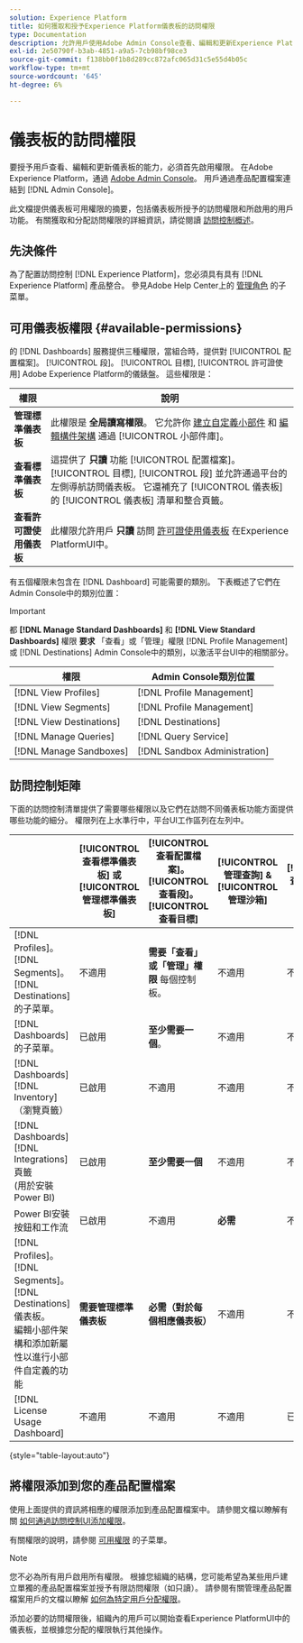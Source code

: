 ```yaml
---
solution: Experience Platform
title: 如何獲取和授予Experience Platform儀表板的訪問權限
type: Documentation
description: 允許用戶使用Adobe Admin Console查看、編輯和更新Experience Platform儀表板。
exl-id: 2e50790f-b3ab-4851-a9a5-7cb98bf98ce3
source-git-commit: f138bb0f1b8d289cc872afc065d31c5e55d4b05c
workflow-type: tm+mt
source-wordcount: '645'
ht-degree: 6%

---
```


# 儀表板的訪問權限

要授予用戶查看、編輯和更新儀表板的能力，必須首先啟用權限。 在Adobe Experience Platform，通過 [Adobe Admin Console](https://adminconsole.adobe.com/)。 用戶通過產品配置檔案連結到 [!DNL Admin Console]。

此文檔提供儀表板可用權限的摘要，包括儀表板所授予的訪問權限和所啟用的用戶功能。 有關獲取和分配訪問權限的詳細資訊，請從閱讀 [訪問控制概述](../access-control/home.md)。

## 先決條件

為了配置訪問控制 [!DNL Experience Platform]，您必須具有具有 [!DNL Experience Platform] 產品整合。 參見Adobe Help Center上的 [管理角色](https://helpx.adobe.com/enterprise/using/admin-roles.html) 的子菜單。

## 可用儀表板權限 {#available-permissions}

的 [!DNL Dashboards] 服務提供三種權限，當組合時，提供對 [!UICONTROL 配置檔案]。 [!UICONTROL 段]。 [!UICONTROL 目標], [!UICONTROL 許可證使用] Adobe Experience Platform的儀錶盤。 這些權限是：

| 權限 | 說明 |
|---|---|
| **管理標準儀表板** | 此權限是 **全局讀寫權限**。 它允許你 [建立自定義小部件](./customize/custom-widgets.md) 和 [編輯構件架構](./customize/edit-schema.md) 通過 [!UICONTROL 小部件庫]。 |
| **查看標準儀表板** | 這提供了 **只讀** 功能 [!UICONTROL 配置檔案]。 [!UICONTROL 目標], [!UICONTROL 段] 並允許通過平台的左側導航訪問儀表板。 它還補充了 [!UICONTROL 儀表板] 的 [!UICONTROL 儀表板] 清單和整合頁籤。 |
| **查看許可證使用儀表板** | 此權限允許用戶 **只讀** 訪問 [許可證使用儀表板](./guides/license-usage.md) 在Experience PlatformUI中。 |

有五個權限未包含在 [!DNL Dashboard] 可能需要的類別。 下表概述了它們在Admin Console中的類別位置：

>[!IMPORTANT]
>
>都 **[!DNL Manage Standard Dashboards]** 和 **[!DNL View Standard Dashboards]** 權限 **要求** 「查看」或「管理」權限 [!DNL Profile Management] 或 [!DNL Destinations] Admin Console中的類別，以激活平台UI中的相關部分。

| 權限 | Admin Console類別位置 |
|---|---|
| [!DNL View Profiles] | [!DNL Profile Management] |
| [!DNL View Segments] | [!DNL Profile Management] |
| [!DNL View Destinations] | [!DNL Destinations] |
| [!DNL Manage Queries] | [!DNL Query Service] |
| [!DNL Manage Sandboxes] | [!DNL Sandbox Administration] |

## 訪問控制矩陣

下面的訪問控制清單提供了需要哪些權限以及它們在訪問不同儀表板功能方面提供哪些功能的細分。 權限列在上水準行中，平台UI工作區列在左列中。

|  | [!UICONTROL 查看標準儀表板] 或 [!UICONTROL 管理標準儀表板] | [!UICONTROL 查看配置檔案]。<br/>[!UICONTROL 查看段]。<br/> [!UICONTROL 查看目標] | [!UICONTROL 管理查詢] &amp; [!UICONTROL 管理沙箱] | [!UICONTROL 查看許可證使用儀表板] |
|---|---|---|---|---|
| [!DNL Profiles]。<br/>[!DNL Segments]。<br/>[!DNL Destinations] 的子菜單。 | 不適用 | **需要「查看」或「管理」權限** 每個控制板。 | 不適用 | 不適用 |
| [!DNL Dashboards] 的子菜單。 | 已啟用 | **至少需要一個**。 | 不適用 | 不適用 |
| [!DNL Dashboards] [!DNL Inventory] <br/>（瀏覽頁籤） | 已啟用 | 不適用 | 不適用 | 不適用 |
| [!DNL Dashboards] [!DNL Integrations] 頁籤 <br/>(用於安裝Power BI) | 已啟用 | **至少需要一個** | 不適用 | 不適用 |
| Power BI安裝按鈕和工作流 | 已啟用 | 不適用 | **必需** | 不適用 |
| [!DNL Profiles]。<br/>[!DNL Segments]。<br/>[!DNL Destinations] 儀表板。<br/>編輯小部件架構和添加新屬性以進行小部件自定義的功能 | **需要管理標準儀表板** | **必需（對於每個相應儀表板）** | 不適用 | 不適用 |
| [!DNL License Usage Dashboard] | 不適用 | 不適用 | 不適用 | 已啟用 |

{style=&quot;table-layout:auto&quot;}

## 將權限添加到您的產品配置檔案

使用上面提供的資訊將相應的權限添加到產品配置檔案中。 請參閱文檔以瞭解有關 [如何通過訪問控制UI添加權限](../access-control/ui/permissions.md)。

有關權限的說明，請參閱 [可用權限](#available-permissions) 的子菜單。

>[!NOTE]
>
>您不必為所有用戶啟用所有權限。 根據您組織的結構，您可能希望為某些用戶建立單獨的產品配置檔案並授予有限訪問權限（如只讀）。 請參閱有關管理產品配置檔案用戶的文檔以瞭解 [如何為特定用戶分配權限](../access-control/ui/users.md)。

添加必要的訪問權限後，組織內的用戶可以開始查看Experience PlatformUI中的儀表板，並根據您分配的權限執行其他操作。

